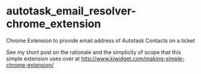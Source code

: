 # autotask_email_resolver-chrome_extension
Chrome Extension to provide email address of Autotask Contacts on a ticket

See my short post on the rationale and the simplicity of scope that this simple extension uses over at http://www.kiwidget.com/making-simple-chrome-extension/
